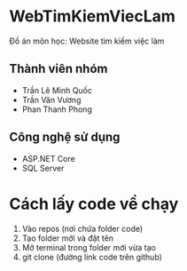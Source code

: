 # WebTimKiemViecLam

Đồ án môn học: Website tìm kiếm việc làm

## Thành viên nhóm
- Trần Lê Minh Quốc
- Trần Văn Vương
- Phan Thanh Phong

## Công nghệ sử dụng
- ASP.NET Core
- SQL Server

# Cách lấy code về chạy
1. Vào repos (nơi chứa folder code) 
2. Tạo folder mới và đặt tên
3. Mở terminal trong folder mới vừa tạo
4. git clone (đường link code trên github)
